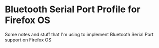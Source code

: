 Bluetooth Serial Port Profile for 
Firefox OS
==========================

Some notes and stuff that I'm using to implement Bluetooth Serial Port support on Firefox OS
